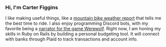 ### Hi, I'm Carter Figgins

I like making useful things, like a [mountain bike weather report](https://github.com/CarterFiggins/MTB_Forecast) that tells me the best time to ride. I also enjoy programming Discord bots, with my favorite being a [narrator for the game Werewolf](https://github.com/CarterFiggins/werewolfBot). Right now, I am honing my skills in Ruby on Rails by building a personal budgeting tool. It will connect with banks through Plaid to track transactions and account info.

<!--
**CarterFiggins/CarterFiggins** is a ✨ _special_ ✨ repository because its `README.md` (this file) appears on your GitHub profile.

Here are some ideas to get you started:

- 🔭 I’m currently working on ...
- 🌱 I’m currently learning Rails
- 👯 I’m looking to collaborate on ...
- 🤔 I’m looking for help with ...
- 💬 Ask me about ...
- 📫 How to reach me: ...
- 😄 Pronouns: ...
- ⚡ Fun fact: ...
-->
